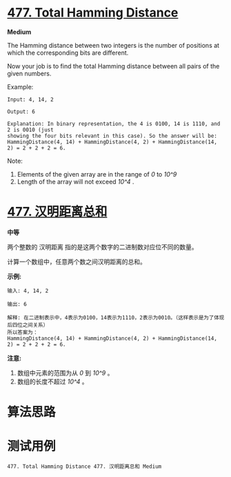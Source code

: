 # [477. Total Hamming Distance][enTitle]

**Medium**

The Hamming distance between two integers is the number of positions at which the corresponding bits are different.

Now your job is to find the total Hamming distance between all pairs of the given numbers.

Example:

```
Input: 4, 14, 2

Output: 6

Explanation: In binary representation, the 4 is 0100, 14 is 1110, and 2 is 0010 (just
showing the four bits relevant in this case). So the answer will be:
HammingDistance(4, 14) + HammingDistance(4, 2) + HammingDistance(14, 2) = 2 + 2 + 2 = 6.

```



Note:

1. Elements of the given array are in the range of  *0*  to  *10^9*   
2. Length of the array will not exceed  *10^4* . 




# [477. 汉明距离总和][cnTitle]

**中等**

两个整数的 汉明距离 指的是这两个数字的二进制数对应位不同的数量。

计算一个数组中，任意两个数之间汉明距离的总和。

**示例:** 

```
输入: 4, 14, 2

输出: 6

解释: 在二进制表示中，4表示为0100，14表示为1110，2表示为0010。（这样表示是为了体现后四位之间关系）
所以答案为：
HammingDistance(4, 14) + HammingDistance(4, 2) + HammingDistance(14, 2) = 2 + 2 + 2 = 6.

```

**注意:** 

1. 数组中元素的范围为从  *0* 到  *10^9* 。 
2. 数组的长度不超过  *10^4* 。




# 算法思路

# 测试用例
```
477. Total Hamming Distance 477. 汉明距离总和 Medium
```

[enTitle]: https://leetcode.com/problems/total-hamming-distance/
[cnTitle]: https://leetcode-cn.com/problems/total-hamming-distance/

